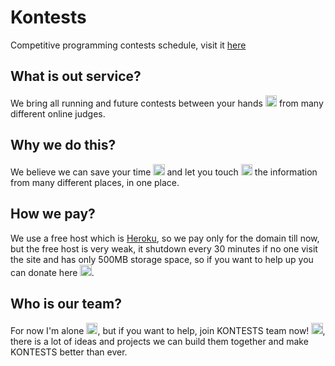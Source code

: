 # Kontests
Competitive programming contests schedule, visit it [here](https://kontests.net)

## What is out service?
We bring all running and future contests between your hands <img src="https://twemoji.maxcdn.com/2/svg/1f450-1f3fc.svg" style="height: 1.3em;"> from many different online judges.

## Why we do this?
We believe we can save your time <img src="https://twemoji.maxcdn.com/2/svg/1f565.svg" style="height: 1.3em;"> and let you touch <img src="https://twemoji.maxcdn.com/2/svg/1f448-1f3fc.svg" style="height: 1.3em;"> the information from many different places, in one place.

## How we pay?
We use a free host which is [Heroku](https://heroku.com), so we pay only for the domain till now, but the free host is very weak, it shutdown every 30 minutes if no one visit the site and has only 500MB storage space, so if you want to help up you can donate here <img src="https://twemoji.maxcdn.com/2/svg/1f60c.svg" style="height: 1.3em;">.

## Who is our team?
For now I'm alone <img src="https://twemoji.maxcdn.com/2/svg/1f622.svg" style="height: 1.3em;">, but if you want to help, join KONTESTS team now! <img src="https://twemoji.maxcdn.com/2/svg/1f60d.svg" style="height: 1.3em;">, there is a lot of ideas and projects we can build them together and make KONTESTS better than ever.
